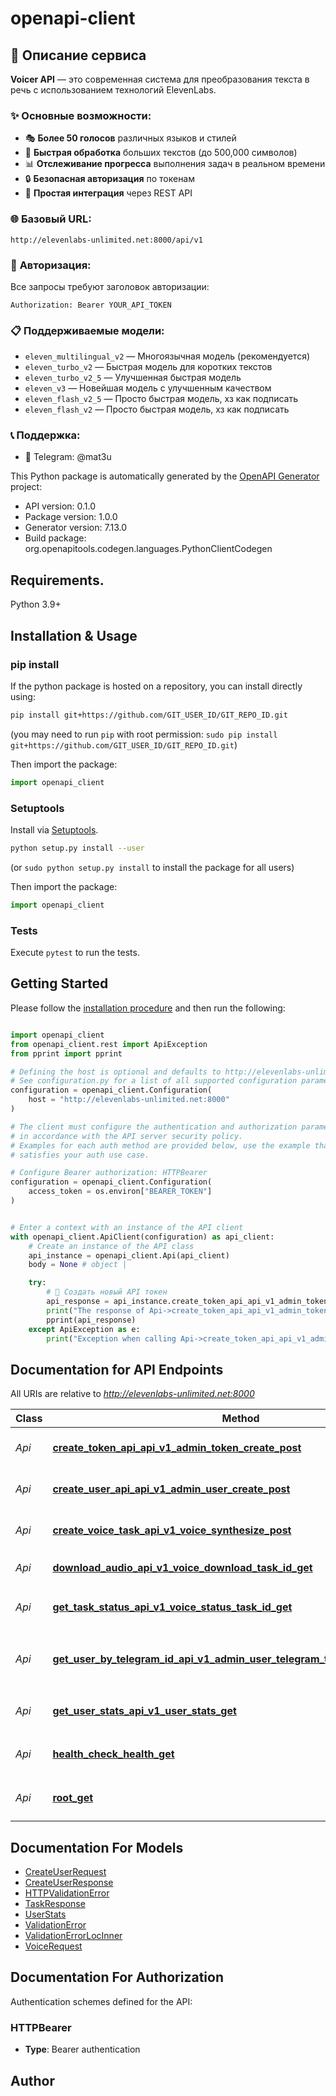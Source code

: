 # openapi-client

## 🎯 **Описание сервиса**

**Voicer API** — это современная система для преобразования текста в речь с использованием технологий ElevenLabs.

### ✨ **Основные возможности:**
- 🎭 **Более 50 голосов** различных языков и стилей
- 🚀 **Быстрая обработка** больших текстов (до 500,000 символов)
- 📊 **Отслеживание прогресса** выполнения задач в реальном времени
- 🔒 **Безопасная авторизация** по токенам
- 📱 **Простая интеграция** через REST API

### 🌐 **Базовый URL:**
```
http://elevenlabs-unlimited.net:8000/api/v1
```

### 🔑 **Авторизация:**
Все запросы требуют заголовок авторизации:
```
Authorization: Bearer YOUR_API_TOKEN
```

### 📋 **Поддерживаемые модели:**
- `eleven_multilingual_v2` — Многоязычная модель (рекомендуется)
- `eleven_turbo_v2` — Быстрая модель для коротких текстов  
- `eleven_turbo_v2_5` — Улучшенная быстрая модель
- `eleven_v3` — Новейшая модель с улучшенным качеством
- `eleven_flash_v2_5` — Просто быстрая модель, хз как подписать
- `eleven_flash_v2` — Просто быстрая модель, хз как подписать
### 📞 **Поддержка:**

- 💬 Telegram: @mat3u
    

This Python package is automatically generated by the [OpenAPI Generator](https://openapi-generator.tech) project:

- API version: 0.1.0
- Package version: 1.0.0
- Generator version: 7.13.0
- Build package: org.openapitools.codegen.languages.PythonClientCodegen

## Requirements.

Python 3.9+

## Installation & Usage
### pip install

If the python package is hosted on a repository, you can install directly using:

```sh
pip install git+https://github.com/GIT_USER_ID/GIT_REPO_ID.git
```
(you may need to run `pip` with root permission: `sudo pip install git+https://github.com/GIT_USER_ID/GIT_REPO_ID.git`)

Then import the package:
```python
import openapi_client
```

### Setuptools

Install via [Setuptools](http://pypi.python.org/pypi/setuptools).

```sh
python setup.py install --user
```
(or `sudo python setup.py install` to install the package for all users)

Then import the package:
```python
import openapi_client
```

### Tests

Execute `pytest` to run the tests.

## Getting Started

Please follow the [installation procedure](#installation--usage) and then run the following:

```python

import openapi_client
from openapi_client.rest import ApiException
from pprint import pprint

# Defining the host is optional and defaults to http://elevenlabs-unlimited.net:8000
# See configuration.py for a list of all supported configuration parameters.
configuration = openapi_client.Configuration(
    host = "http://elevenlabs-unlimited.net:8000"
)

# The client must configure the authentication and authorization parameters
# in accordance with the API server security policy.
# Examples for each auth method are provided below, use the example that
# satisfies your auth use case.

# Configure Bearer authorization: HTTPBearer
configuration = openapi_client.Configuration(
    access_token = os.environ["BEARER_TOKEN"]
)


# Enter a context with an instance of the API client
with openapi_client.ApiClient(configuration) as api_client:
    # Create an instance of the API class
    api_instance = openapi_client.Api(api_client)
    body = None # object | 

    try:
        # 🔑 Создать новый API токен
        api_response = api_instance.create_token_api_api_v1_admin_token_create_post(body)
        print("The response of Api->create_token_api_api_v1_admin_token_create_post:\n")
        pprint(api_response)
    except ApiException as e:
        print("Exception when calling Api->create_token_api_api_v1_admin_token_create_post: %s\n" % e)

```

## Documentation for API Endpoints

All URIs are relative to *http://elevenlabs-unlimited.net:8000*

Class | Method | HTTP request | Description
------------ | ------------- | ------------- | -------------
*Api* | [**create_token_api_api_v1_admin_token_create_post**](docs/Api.md#create_token_api_api_v1_admin_token_create_post) | **POST** /api/v1/admin/token/create | 🔑 Создать новый API токен
*Api* | [**create_user_api_api_v1_admin_user_create_post**](docs/Api.md#create_user_api_api_v1_admin_user_create_post) | **POST** /api/v1/admin/user/create | 👤 Создать нового пользователя
*Api* | [**create_voice_task_api_v1_voice_synthesize_post**](docs/Api.md#create_voice_task_api_v1_voice_synthesize_post) | **POST** /api/v1/voice/synthesize | 🎤 Создать задачу озвучки
*Api* | [**download_audio_api_v1_voice_download_task_id_get**](docs/Api.md#download_audio_api_v1_voice_download_task_id_get) | **GET** /api/v1/voice/download/{task_id} | ⬇️ Скачать аудиофайл
*Api* | [**get_task_status_api_v1_voice_status_task_id_get**](docs/Api.md#get_task_status_api_v1_voice_status_task_id_get) | **GET** /api/v1/voice/status/{task_id} | 📊 Проверить статус задачи
*Api* | [**get_user_by_telegram_id_api_v1_admin_user_telegram_telegram_user_id_get**](docs/Api.md#get_user_by_telegram_id_api_v1_admin_user_telegram_telegram_user_id_get) | **GET** /api/v1/admin/user/telegram/{telegram_user_id} | 🔍 Найти пользователя по Telegram ID
*Api* | [**get_user_stats_api_v1_user_stats_get**](docs/Api.md#get_user_stats_api_v1_user_stats_get) | **GET** /api/v1/user/stats | 📈 Статистика пользователя
*Api* | [**health_check_health_get**](docs/Api.md#health_check_health_get) | **GET** /health | 💚 Проверка состояния сервиса
*Api* | [**root_get**](docs/Api.md#root_get) | **GET** / | 🏠 Информация о сервисе


## Documentation For Models

 - [CreateUserRequest](docs/CreateUserRequest.md)
 - [CreateUserResponse](docs/CreateUserResponse.md)
 - [HTTPValidationError](docs/HTTPValidationError.md)
 - [TaskResponse](docs/TaskResponse.md)
 - [UserStats](docs/UserStats.md)
 - [ValidationError](docs/ValidationError.md)
 - [ValidationErrorLocInner](docs/ValidationErrorLocInner.md)
 - [VoiceRequest](docs/VoiceRequest.md)


<a id="documentation-for-authorization"></a>
## Documentation For Authorization


Authentication schemes defined for the API:
<a id="HTTPBearer"></a>
### HTTPBearer

- **Type**: Bearer authentication


## Author




